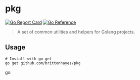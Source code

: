 # pkg

[![Go Report Card](https://goreportcard.com/badge/github.com/brittonhayes/pkg)](https://goreportcard.com/report/github.com/brittonhayes/pkg)
[![Go Reference](https://pkg.go.dev/badge/github.com/brittonhayes/pkg.svg)](https://pkg.go.dev/github.com/brittonhayes/pkg)

> A set of common utilities and helpers for Golang projects.

## Usage

```shell
# Install with go get
go get github.com/brittonhayes/pkg
```
go 
